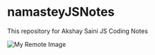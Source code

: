 # namasteyJSNotes
This repository for  Akshay Saini JS Coding Notes

![My Remote Image](https://i.ytimg.com/vi/pN6jk0uUrD8/sddefault.jpg)
